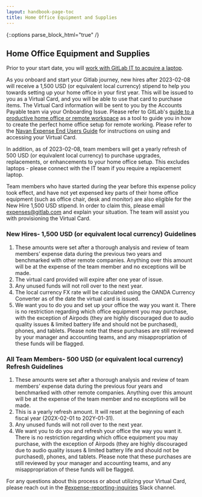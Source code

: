 ```yaml
---
layout: handbook-page-toc
title: Home Office Equipment and Supplies
---
```


{::options parse_block_html="true" /}

<link rel="stylesheet" type="text/css" href="/stylesheets/biztech.css" />

## Home Office Equipment and Supplies

Prior to your start date, you will [work with GitLab IT to acquire a laptop](https://about.gitlab.com/handbook/business-technology/team-member-enablement/onboarding-access-requests/#laptops).

As you onboard and start your Gitlab journey, new hires after 2023-02-08 will receive a 1,500 USD (or equivalent local currency) stipend to help you towards setting up your home office in your first year.  This will be issued to you as a Virtual Card, and you will be able to use that card to purchase items. The Virtual Card information will be sent to you by the Accounts Payable team via your Onboarding Issue.  Please refer to GitLab's [guide to a productive home office or remote workspace](https://about.gitlab.com/company/culture/all-remote/workspace/) as a tool to guide you in how to create the perfect home office setup for remote working. Please refer to the [Navan Expense End Users Guide](https://about.gitlab.com/handbook/business-technology/enterprise-applications/guides/navan-expense-guide/) for instructions on using and accessing your Virtual Card.

In addition, as of 2023-02-08, team members will get a yearly refresh of 500 USD (or equivalent local currency) to purchase upgrades, replacements, or enhancements to your home office setup. This excludes laptops - please connect with the IT team if you require a replacement laptop.

Team members who have started during the year before this expense policy took effect, and have not yet expensed key parts of their home office equipment (such as office chair, desk and monitor) are also eligible for the New Hire 1,500 USD stipend. In order to claim this, please email expenses@gitlab.com and explain your situation. The team will assist you with provisioning the Virtual Card. 

### New Hires- 1,500 USD (or equivalent local currency) Guidelines
1. These amounts were set after a thorough analysis and review of team members’ expense data during the previous two years and benchmarked with other remote companies.  Anything over this amount will be at the expense of the team member and no exceptions will be made.
2. The virtual card provided will expire after one year of issue.  
3. Any unused funds will not roll over to the next year.
4. The local currency FX rate will be calculated using the OANDA Currency Converter as of the date the virtual card is issued.
5. We want you to do you and set up your office the way you want it.  There is no restriction regarding which office equipment you may purchase, with the exception of Airpods (they are highly discouraged due to audio quality issues & limited battery life and should not be purchased), phones, and tablets. Please note that these purchases are still reviewed by your manager and accounting teams, and any misappropriation of these funds will be flagged.

### All Team Members- 500 USD (or equivalent local currency) Refresh Guidelines
1. These amounts were set after a thorough analysis and review of team members’ expense data during the previous four years and benchmarked with other remote companies.  Anything over this amount will be at the expense of the team member and no exceptions will be made.
2. This is a yearly refresh amount.  It will reset at the beginning of each fiscal year (202X-02-01 to 202Y-01-31).
3. Any unused funds will not roll over to the next year. 
4. We want you to do you and refresh your office the way you want it.  There is no restriction regarding which office equipment you may purchase, with the exception of Airpods (they are highly discouraged due to audio quality issues & limited battery life and should not be purchased), phones, and tablets. Please note that these purchases are still reviewed by your manager and accounting teams, and any misappropriation of these funds will be flagged.




For any questions about this process or about utilizing your Virtual Card, please reach out in the [#expense-reporting-inquiries](https://gitlab.slack.com/archives/C012ALM8P29) Slack channel.
